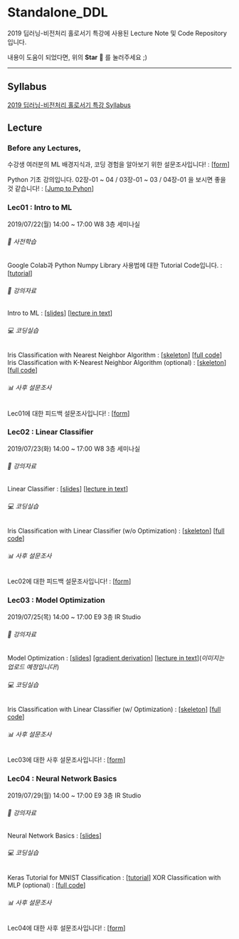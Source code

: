 # Standalone_DDL

2019 딥러닝-비전처리 홀로서기 특강에 사용된 Lecture Note 및 Code Repository입니다.<br/>

내용이 도움이 되었다면, 위의 **Star** :star2: 를 눌러주세요 ;)

***

## Syllabus

[2019 딥러닝-비전처리 홀로서기 특강 Syllabus](https://docs.google.com/document/d/17PwKdZzKcuDMwj2gHwknghfnnjx8yttFv6-SD_Tr8yw/edit?usp=sharing) 

## Lecture

### Before any Lectures,

수강생 여러분의 ML 배경지식과, 코딩 경험을 알아보기 위한 설문조사입니다! : [[form](https://forms.gle/Jd2tEZxA4y6EgBNq9)]<br/>

Python 기초 강의입니다. 02장-01 ~ 04 / 03장-01 ~ 03 / 04장-01 을 보시면 좋을 것 같습니다! : [[Jump to Pyhon](https://wikidocs.net/book/1)]

### Lec01 : Intro to ML

2019/07/22(월) 14:00 ~ 17:00 W8 3층 세미나실

###### :green_book: 사전학습

Google Colab과 Python Numpy Library 사용법에 대한 Tutorial Code입니다. : [[tutorial](Lec01/Lec01_Colab_&_Numpy_Tutorial.ipynb)]

###### :closed_book: 강의자료

Intro to ML : [[slides](Lec01/Lec01_Intro_to_ML_v3_upld.pdf)] [[lecture in text](Lec01/Lec01_Intro_to_ML.md)]

###### :computer: 코딩실습

Iris Classification with Nearest Neighbor Algorithm : [[skeleton](Lec01/Lec01_Nearest_Neighbor_sk.ipynb)] [[full code](Lec01/Lec01_Nearest_Neighbor.ipynb)]<br/>
Iris Classification with K-Nearest Neighbor Algorithm (optional) : [[skeleton](Lec01/Lec01_K_Nearest_Neighbor_sk.ipynb)] [[full code](Lec01/Lec01_K_Nearest_Neighbor.ipynb)]

###### :bar_chart: 사후 설문조사

Lec01에 대한 피드백 설문조사입니다! : [[form](https://forms.gle/tGXtwfH8TnxRLzxU9)]

### Lec02 : Linear Classifier

2019/07/23(화) 14:00 ~ 17:00 W8 3층 세미나실

###### :closed_book: 강의자료

Linear Classifier : [[slides](Lec02/Lec02_Linear_Classifier_v2_upld.pdf)] [[lecture in text](Lec02/Lec02_Linear_Classifier.md)]

###### :computer: 코딩실습

Iris Classification with Linear Classifier (w/o Optimization) : [[skeleton](Lec02/Lec02_NoTrain_sk.ipynb)] [[full code](Lec02/Lec02_NoTrain_sklearn.ipynb)]

###### :bar_chart: 사후 설문조사

Lec02에 대한 피드백 설문조사입니다! : [[form](https://forms.gle/HxgZx8W2Cy9NUqNb6)]

### Lec03 : Model Optimization

2019/07/25(목) 14:00 ~ 17:00 E9 3층 IR Studio

###### :closed_book: 강의자료

Model Optimization : [[slides](Lec03/Lec03_Model_Optimization_v2_upld.pdf)] [[gradient derivation](Lec03/Lec03_Model_Optimization_Deriving_Gradients.pdf)] [[lecture in text](Lec03/Lec03_Model_Optimization.md)](_이미지는 업로드 예정입니다!_)

###### :computer: 코딩실습

Iris Classification with Linear Classifier (w/ Optimization) : [[skeleton](Lec03/Lec03_IrisClassification_sk.ipynb)] [[full code](Lec03/Lec03_IrisClassification_v2.ipynb)]

###### :bar_chart: 사후 설문조사

Lec03에 대한 사후 설문조사입니다! : [[form](https://docs.google.com/forms/d/1NEBFQUx_NgtroB0Iq1rf9PyMog9BpYZspUpY6vy01PU/edit)]

### Lec04 : Neural Network Basics

2019/07/29(월) 14:00 ~ 17:00 E9 3층 IR Studio

###### :closed_book: 강의자료

Neural Network Basics : [[slides](Lec04/Lec04_Neural_Network_Basics_v2_upld.pdf)]

###### :computer: 코딩실습

Keras Tutorial for MNIST Classification : [[tutorial](Lec04/Lec04_Keras_Tutorial.ipynb)]
XOR Classification with MLP (optional) : [[full code](Lec04/Lec04_XOR_practice.ipynb)]

###### :bar_chart: 사후 설문조사

Lec04에 대한 사후 설문조사입니다! : [[form](https://forms.gle/jpwUvFUKshhSy61Q9)]
